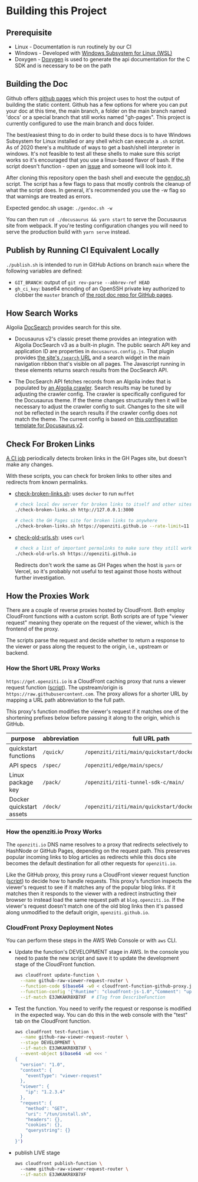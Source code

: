 # Building this Project

## Prerequisite

* Linux - Documentation is run routinely by our CI
* Windows - Developed with [Windows Subsystem for Linux (WSL)](https://docs.microsoft.com/en-us/windows/wsl/install-win10)
* Doxygen - [Doxygen](http://www.doxygen.nl/) is used to generate the api documentation for the C SDK and is
  necessary to be on the path

## Building the Doc

Github offers [github pages](https://pages.github.com/) which this project uses to host the output of building the
static content. Github has a few options for where you can put your doc at this time, the main branch, a folder on the
main branch named 'docs' or a special branch that still works named "gh-pages". This project is currently configured
to use the main branch and docs folder.

The best/easiest thing to do in order to build these docs is to have Windows Subsystem for Linux installed or any shell
which can execute a `.sh` script. As of 2020 there's a multitude of ways to get a bash/shell interpreter in windows.
It's not feasible to test all these shells to make sure this script works so it's encouraged that you use a linux-based
flavor of bash. If the script doesn't function - open an [issue](./issues) and someone will look into it.

After cloning this repository open the bash shell and execute the [gendoc.sh](./gendoc.sh) script. The script has a few
flags to pass that mostly controls the cleanup of what the script does. In general, it's recommended you use the -w flag
so that warnings are treated as errors. 

Expected gendoc.sh usage: `./gendoc.sh -w`

You can then run `cd ./docusaurus && yarn start` to serve the Docusaurus site from webpack. If you're testing configuration changes you will need to serve the production build with `yarn serve` instead.

## Publish by Running CI Equivalent Locally

`./publish.sh` is intended to run in GitHub Actions on branch `main` where the following variables are defined:

* `GIT_BRANCH`: output of `git rev-parse --abbrev-ref HEAD`
* `gh_ci_key`: base64 encoding of an OpenSSH private key authorized to clobber the `master` branch of [the root doc repo for GitHub pages](https://github.com/openziti/openziti.github.io/tree/master).

## How Search Works

Algolia [DocSearch](https://docsearch.algolia.com/) provides search for this site.

* Docusaurus v2's classic preset theme provides an integration with Algolia DocSearch v3 as a built-in plugin. The public search API key and application ID are properties in `docusaurus.config.js`. That plugin provides [the site's `/search` URL](/search) and a search widget in the main navigation ribbon that's visible on all pages. The Javascript running in these elements returns search results from the DocSearch API.

* The DocSearch API fetches records from an Algolia index that is populated by [an Algolia crawler](https://crawler.algolia.com/). Search results may be tuned by adjusting the crawler config. The crawler is specifically configured for the Docusaurus theme. If the theme changes structurally then it will be necessary to adjust the crawler config to suit. Changes to the site will not be reflected in the search results if the crawler config does not match the theme. The current config is based on [this configuration template for Docusaurus v2](https://docsearch.algolia.com/docs/templates/#docusaurus-v2-template).

## Check For Broken Links

[A CI job](https://github.com/openziti/ziti-doc/actions/workflows/check-links.yml) periodically detects broken links in the GH Pages site, but doesn't make any changes.

With these scripts, you can check for broken links to other sites and redirects from known permalinks.

* [check-broken-links.sh](./check-broken-links.sh): uses `docker` to run `muffet`

  ```bash
  # check local dev server for broken links to itself and other sites, excluding GitHub links
  ./check-broken-links.sh http://127.0.0.1:3000

  # check the GH Pages site for broken links to anywhere
  ./check-broken-links.sh https://openziti.github.io --rate-limit=11
  ```

* [check-old-urls.sh](./check-old-urls.sh): uses `curl`

  ```bash
  # check a list of important permalinks to make sure they still work
  ./check-old-urls.sh https://openziti.github.io
  ```

  Redirects don't work the same as GH Pages when the host is `yarn` or Vercel, so it's probably not useful to test against those hosts without further investigation.

## How the Proxies Work

There are a couple of reverse proxies hosted by CloudFront. Both employ CloudFront functions with a custom script. Both scripts are of type "viewer request" meaning they operate on the request of the viewer, which is the frontend of the proxy.

The scripts parse the request and decide whether to return a response to the viewer or pass along the request to the origin, i.e., upstream or backend.

### How the Short URL Proxy Works

`https://get.openziti.io` is a CloudFront caching proxy that runs a viewer request function ([script](./cloudfront-function-github-proxy.js)). The upstream/origin is `https://raw.githubusercontent.com`. The proxy allows for a shorter URL by mapping a URL path abbreviation to the full path.

This proxy's function modifies the viewer's request if it matches one of the shortening prefixes below before passing it along to the origin, which is GitHub.

|purpose|abbreviation|full URL path|
|---|---|---|
|quickstart functions|`/quick/`|`/openziti/ziti/main/quickstart/docker/image/`|
|API specs|`/spec/`|`/openziti/edge/main/specs/`|
|Linux package key|`/pack/`|`/openziti/ziti-tunnel-sdk-c/main/`
|Docker quickstart assets|`/dock/`|`/openziti/ziti/main/quickstart/docker/`|

### How the openziti.io Proxy Works

The `openziti.io` DNS name resolves to a proxy that redirects selectively to HashNode or GitHub Pages, depending on the request path. This preserves popular incoming links to blog articles as redirects while this docs site becomes the default destination for all other requests for `openziti.io`.

Like the GitHub proxy, this proxy runs a CloudFront viewer request function ([script](./cloudfront-function-blog-proxy.js)) to decide how to handle requests. This proxy's function inspects the viewer's request to see if it matches any of the popular blog links. If it matches then it responds to the viewer with a redirect instructing their browser to instead load the same request path at `blog.openziti.io`. If the viewer's request doesn't match one of the old blog links then it's passed along unmodified to the default origin, `openziti.github.io`.

### CloudFront Proxy Deployment Notes

You can perform these steps in the AWS Web Console or with `aws` CLI.

* Update the function's DEVELOPMENT stage in AWS. In the console you need to paste the new script and save it to update the development stage of the CloudFront function.

  ```bash
  aws cloudfront update-function \
    --name github-raw-viewer-request-router \
    --function-code $(base64 -w0 < cloudfront-function-github-proxy.js) \
    --function-config '{"Runtime": "cloudfront-js-1.0","Comment": "update function"}' \
    --if-match E3JWKAKR8XB7XF  # ETag from DescribeFunction
  ```

* Test the function. You need to verify the request or response is modified in the expected way. You can do this in the web console with the "test" tab on the CloudFront function.

  ```bash
  aws cloudfront test-function \
    --name github-raw-viewer-request-router \
    --stage DEVELOPMENT \
    --if-match E3JWKAKR8XB7XF \
    --event-object $(base64 -w0 <<< '
  {
    "version": "1.0",
    "context": {
      "eventType": "viewer-request"
    },
    "viewer": {
      "ip": "1.2.3.4"
    },
    "request": {
      "method": "GET",
      "uri": "/tun/install.sh",
      "headers": {},
      "cookies": {},
      "querystring": {}
    }
  }')
  ```

* publish LIVE stage

  ```bash
  aws cloudfront publish-function \      
    --name github-raw-viewer-request-router \
    --if-match E3JWKAKR8XB7XF
  ```
